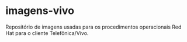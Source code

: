 # imagens-vivo
Repositório de imagens usadas para os procedimentos operacionais Red Hat para o cliente Telefônica/Vivo.
